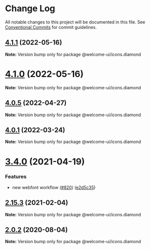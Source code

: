 # Change Log

All notable changes to this project will be documented in this file.
See [Conventional Commits](https://conventionalcommits.org) for commit guidelines.

## [4.1.1](https://github.com/WTTJ/welcome-ui/compare/v4.1.0...v4.1.1) (2022-05-16)

**Note:** Version bump only for package @welcome-ui/icons.diamond





# [4.1.0](https://github.com/WTTJ/welcome-ui/compare/v4.0.6...v4.1.0) (2022-05-16)

**Note:** Version bump only for package @welcome-ui/icons.diamond





## [4.0.5](https://github.com/WTTJ/welcome-ui/compare/v4.0.4...v4.0.5) (2022-04-27)

**Note:** Version bump only for package @welcome-ui/icons.diamond





## [4.0.1](https://github.com/WTTJ/welcome-ui/compare/v4.0.0...v4.0.1) (2022-03-24)

**Note:** Version bump only for package @welcome-ui/icons.diamond





# [3.4.0](https://github.com/WTTJ/welcome-ui/compare/v3.3.0...v3.4.0) (2021-04-19)


### Features

* new webfont workflow ([#820](https://github.com/WTTJ/welcome-ui/issues/820)) ([e2d5c35](https://github.com/WTTJ/welcome-ui/commit/e2d5c35c89aa855e815437bcf258eee1db56e3b8))





## [2.15.3](https://github.com/WTTJ/welcome-ui/compare/v2.15.2...v2.15.3) (2021-02-04)

**Note:** Version bump only for package @welcome-ui/icons.diamond





## [2.0.2](https://github.com/WTTJ/welcome-ui/compare/v2.0.1...v2.0.2) (2020-08-04)

**Note:** Version bump only for package @welcome-ui/icons.diamond
